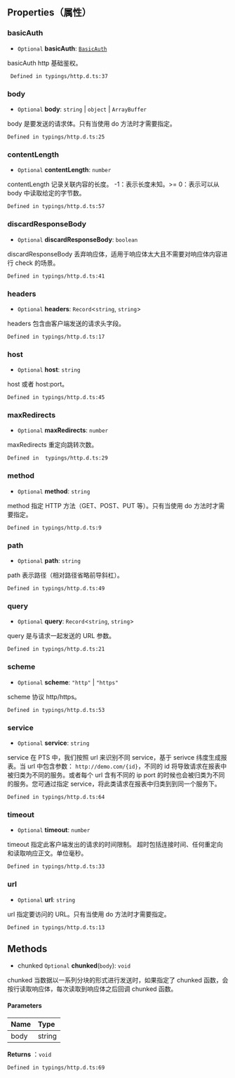 ## Properties（属性）

[](id:basicAuth)
### basicAuth
- `Optional` **basicAuth**: [`BasicAuth`](https://cloud.tencent.com/document/product/1484/75806)

basicAuth http 基础鉴权。
```
 Defined in typings/http.d.ts:37
```

[](id:body)
### body
- `Optional` **body**: `string` \| `object` \| `ArrayBuffer`

body 是要发送的请求体。只有当使用 do 方法时才需要指定。
```
Defined in typings/http.d.ts:25
```

[](id:contentLength)
### contentLength
- `Optional` **contentLength**: `number`

contentLength 记录关联内容的长度。 -1：表示长度未知。>= 0：表示可以从 body 中读取给定的字节数。
```
Defined in typings/http.d.ts:57
```

[](id:discardResponseBody)
### discardResponseBody
- `Optional` **discardResponseBody**: `boolean`

discardResponseBody 丢弃响应体，适用于响应体太大且不需要对响应体内容进行 check 的场景。
```
Defined in typings/http.d.ts:41
```

[](id:headers)
### headers
- `Optional` **headers**: `Record`<`string`, `string`\>

headers 包含由客户端发送的请求头字段。
```
Defined in typings/http.d.ts:17
```

[](id:host)
### host
- `Optional` **host**: `string`

host 或者 host:port。
```
Defined in typings/http.d.ts:45
```

[](id:maxRedirects)
### maxRedirects
- `Optional` **maxRedirects**: `number`

maxRedirects 重定向跳转次数。
```
Defined in  typings/http.d.ts:29
```

[](id:method)
### method
- `Optional` **method**: `string`

method 指定 HTTP 方法（GET、POST、PUT 等）。只有当使用 do 方法时才需要指定。
```
Defined in typings/http.d.ts:9
```

[](id:path)
### path
- `Optional` **path**: `string`

path 表示路径（相对路径省略前导斜杠）。
```
Defined in typings/http.d.ts:49
```

[](id:query)
### query
- `Optional` **query**: `Record`<`string`, `string`\>

query 是与请求一起发送的 URL 参数。
```
Defined in typings/http.d.ts:21
```

[](id:scheme)
### scheme
- `Optional` **scheme**: ``"http"`` \| ``"https"``

scheme 协议 http/https。
```
Defined in typings/http.d.ts:53
```

[](id:contentType)
### service
- `Optional` **service**: `string`

service 在 PTS 中，我们按照 url 来识别不同 service，基于 serivce 纬度生成报表。当 url 中包含参数： `http://demo.com/{id}`，不同的 id 将导致请求在报表中被归类为不同的服务。或者每个 url 含有不同的 ip port 的时候也会被归类为不同的服务。您可通过指定 service，将此类请求在报表中归类到到同一个服务下。
```
Defined in typings/http.d.ts:64
```

[](id:timeout)
### timeout
- `Optional` **timeout**: `number`

timeout 指定此客户端发出的请求的时间限制。 超时包括连接时间、任何重定向和读取响应正文。单位毫秒。
```
Defined in typings/http.d.ts:33
```

[](id:url)
### url
- `Optional` **url**: `string`

url 指定要访问的 URL。只有当使用 do 方法时才需要指定。
```
Defined in typings/http.d.ts:13
```

## Methods
[](id:chunked)
- chunked `Optional` **chunked**(`body`): `void`

chunked 当数据以一系列分块的形式进行发送时，如果指定了 chunked 函数，会按行读取响应体，每次读取到响应体之后回调 chunked 函数。

#### Parameters
| Name   | Type     |
| :----- | :------- |
| body | string|

**Returns** ：`void`
```
Defined in typings/http.d.ts:69
```
